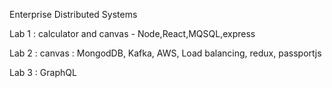 Enterprise Distributed Systems

Lab 1 : calculator and canvas - Node,React,MQSQL,express


Lab 2 : canvas : MongodDB, Kafka, AWS, Load balancing, redux, passportjs


Lab 3 : GraphQL
